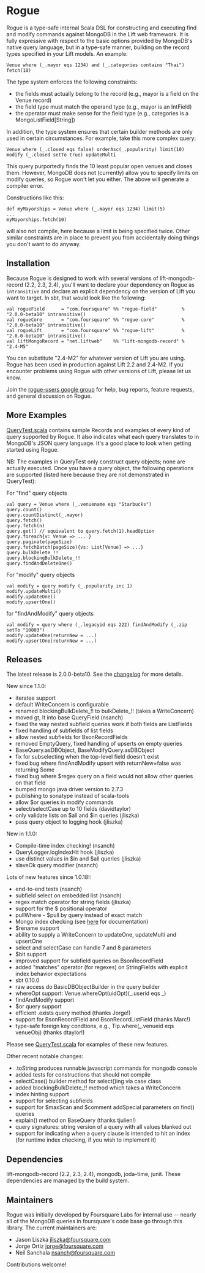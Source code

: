 # Rogue

Rogue is a type-safe internal Scala DSL for constructing and executing find and modify commands against
MongoDB in the Lift web framework. It is fully expressive with respect to the basic options provided
by MongoDB's native query language, but in a type-safe manner, building on the record types specified in 
your Lift models. An example:

    Venue where (_.mayor eqs 1234) and (_.categories contains "Thai") fetch(10)

The type system enforces the following constraints:

- the fields must actually belong to the record (e.g., mayor is a field on the Venue record)
- the field type must match the operand type (e.g., mayor is an IntField)
- the operator must make sense for the field type (e.g., categories is a MongoListField[String])

In addition, the type system ensures that certain builder methods are only used in certain circumstances.
For example, take this more complex query:

    Venue where (_.closed eqs false) orderAsc(_.popularity) limit(10) modify (_.closed setTo true) updateMulti

This query purportedly finds the 10 least popular open venues and closes them. However, MongoDB
does not (currently) allow you to specify limits on modify queries, so Rogue won't let you either.
The above will generate a compiler error. 

Constructions like this:

    def myMayorships = Venue where (_.mayor eqs 1234) limit(5)
    ...
    myMayorships.fetch(10)

will also not compile, here because a limit is being specified twice. Other similar constraints
are in place to prevent you from accidentally doing things you don't want to do anyway.

## Installation

Because Rogue is designed to work with several versions of lift-mongodb-record (2.2, 2.3, 2.4),
you'll want to declare your dependency on Rogue as `intransitive` and declare an explicit dependency
on the version of Lift you want to target. In sbt, that would look like the following: 

    val rogueField      = "com.foursquare" %% "rogue-field"         % "2.0.0-beta10" intransitive()
    val rogueCore       = "com.foursquare" %% "rogue-core"          % "2.0.0-beta10" intransitive()
    val rogueLift       = "com.foursquare" %% "rogue-lift"          % "2.0.0-beta10" intransitive()
    val liftMongoRecord = "net.liftweb"    %% "lift-mongodb-record" % "2.4-M5"

You can substitute "2.4-M2" for whatever version of Lift you are using. Rogue has been used in
production against Lift 2.2 and 2.4-M2. If you encounter problems using Rogue with other versions
of Lift, please let us know.

Join the [rogue-users google group](http://groups.google.com/group/rogue-users) for help, bug reports,
feature requests, and general discussion on Rogue.

## More Examples

[QueryTest.scala](https://github.com/foursquare/rogue/blob/master/src/test/scala/com/foursquare/rogue/QueryTest.scala) contains sample Records and examples of every kind of query supported by Rogue.
It also indicates what each query translates to in MongoDB's JSON query language.
It's a good place to look when getting started using Rogue.

NB: The examples in QueryTest only construct query objects; none are actually executed.
Once you have a query object, the following operations are supported (listed here because
they are not demonstrated in QueryTest):

For "find" query objects

    val query = Venue where (_.venuename eqs "Starbucks")
    query.count()
    query.countDistinct(_.mayor)
    query.fetch()
    query.fetch(n)
    query.get() // equivalent to query.fetch(1).headOption
    query.foreach{v: Venue => ... }
    query.paginate(pageSize)
    query.fetchBatch(pageSize){vs: List[Venue] => ...}
    query.bulkDelete_!!
    query.blockingBulkDelete_!!
    query.findAndDeleteOne()

For "modify" query objects

    val modify = query modify (_.popularity inc 1)
    modify.updateMulti()
    modify.updateOne()
    modify.upsertOne()

for "findAndModify" query objects

    val modify = query where (_.legacyid eqs 222) findAndModify (_.zip setTo "10003")
    modify.updateOne(returnNew = ...)
    modify.upsertOne(returnNew = ...)

## Releases

The latest release is 2.0.0-beta10. See the [changelog](https://github.com/foursquare/rogue/blob/master/CHANGELOG.md) for more details.

New since 1.1.0:

- iteratee support
- default WriteConcern is configurable
- renamed blockingBulkDelete_!! to bulkDelete_!! (takes a WriteConcern)
- moved gt, lt into base QueryField (nsanch)
- fixed the way nested subfield queries work if both fields are ListFields
- fixed handling of subfields of list fields
- allow nested subfields for BsonRecordFields
- removed EmptyQuery, fixed handling of upserts on empty queries
- BaseQuery.asDBObject, BaseModifyQuery.asDBObject
- fix for subselecting when the top-level field doesn't exist
- fixed bug where findAndModify upsert with returnNew=false was returning Some
- fixed bug where $regex query on a field would not allow other queries on that field
- bumped mongo java driver version to 2.7.3
- publishing to sonatype instead of scala-tools
- allow $or queries in modify commands
- select/selectCase up to 10 fields (davidtaylor)
- only validate lists on $all and $in queries (jliszka)
- pass query object to logging hook (jliszka)

New in 1.1.0:

- Compile-time index checking! (nsanch)
- QueryLogger.logIndexHit hook (jliszka)
- use distinct values in $in and $all queries (jliszka)
- slaveOk query modifier (nsanch)

Lots of new features since 1.0.18!:

- end-to-end tests (nsanch)
- subfield select on embedded list (nsanch)
- regex match operator for string fields (jliszka)
- support for the $ positional operator
- pullWhere - $pull by query instead of exact match
- Mongo index checking (see [here](https://github.com/foursquare/rogue/blob/master/docs/Indexing.md) for documentation)
- $rename support
- ability to supply a WriteConcern to updateOne, updateMulti and upsertOne
- select and selectCase can handle 7 and 8 parameters
- $bit support
- improved support for subfield queries on BsonRecordField
- added "matches" operator (for regexes) on StringFields with explicit index behavior expectations
- sbt 0.10.0
- raw access do BasicDBObjectBuilder in the query builder
- whereOpt support: Venue.whereOpt(uidOpt)(_.userid eqs _)
- findAndModify support
- $or query support
- efficient .exists query method (thanks Jorge!)
- support for BsonRecordField and BsonRecordListField (thanks Marc!)
- type-safe foreign key condtions, e.g., Tip.where(_.venueid eqs venueObj) (thanks dtaylor!)

Please see [QueryTest.scala](https://github.com/foursquare/rogue/blob/master/src/test/scala/com/foursquare/rogue/QueryTest.scala) for examples of these new features.

Other recent notable changes:

- .toString produces runnable javascript commands for mongodb console
- added tests for constructions that should not compile
- selectCase() builder method for select()ing via case class
- added blockingBulkDelete_!! method which takes a WriteConcern
- index hinting support
- support for selecting subfields
- support for $maxScan and $comment addSpecial parameters on find() queries
- explain() method on BaseQuery (thanks tjulien!)
- query signatures: string version of a query with all values blanked out
- support for indicating when a query clause is intended to hit an index (for runtime index checking, if you wish to implement it)


## Dependencies

lift-mongodb-record (2.2, 2.3, 2.4), mongodb, joda-time, junit. These dependencies are managed by the build system.

## Maintainers

Rogue was initially developed by Foursquare Labs for internal use -- 
nearly all of the MongoDB queries in foursquare's code base go through this library.
The current maintainers are:

- Jason Liszka jliszka@foursquare.com
- Jorge Ortiz jorge@foursquare.com
- Neil Sanchala nsanch@foursquare.com

Contributions welcome!